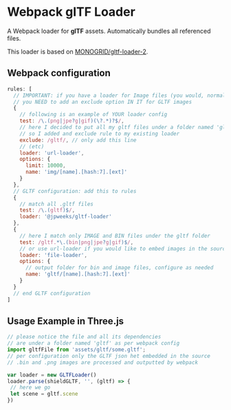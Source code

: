 # Webpack glTF Loader

A Webpack loader for __glTF__ assets. Automatically bundles all referenced files.

This loader is based on [MONOGRID/gltf-loader-2](https://github.com/MONOGRID/gltf-loader-2).

## Webpack configuration 

``` js
rules: [
  // IMPORTANT: if you have a loader for Image files (you would, normally)
  // you NEED to add an exclude option IN IT for GLTF images
  {
    // following is an example of YOUR loader config
    test: /\.(png|jpe?g|gif)(\?.*)?$/,
    // here I decided to put all my gltf files under a folder named 'gltf'
    // so I added and exclude rule to my existing loader
    exclude: /gltf/, // only add this line
    // (etc)
    loader: 'url-loader',
    options: {
      limit: 10000,
      name: 'img/[name].[hash:7].[ext]'
    }
  },
  // GLTF configuration: add this to rules
  {
    // match all .gltf files
    test: /\.(gltf)$/,
    loader: '@jpweeks/gltf-loader'
  },
  {
    // here I match only IMAGE and BIN files under the gltf folder
    test: /gltf.*\.(bin|png|jpe?g|gif)$/,
    // or use url-loader if you would like to embed images in the source gltf
    loader: 'file-loader',
    options: {
      // output folder for bin and image files, configure as needed
      name: 'gltf/[name].[hash:7].[ext]'
    }
  }
  // end GLTF configuration
]
```

## Usage Example in Three.js

 ``` js
 // please notice the file and all its dependencies 
 // are under a folder named 'gltf' as per webpack config
import gltfFile from 'assets/gltf/some.gltf';
// per configuration only the GLTF json het embedded in the source
// .bin and .png images are processed and outputted by webpack

var loader = new GLTFLoader()
loader.parse(shieldGLTF, '', (gltf) => {
  // here we go
  let scene = gltf.scene
})
 ```
